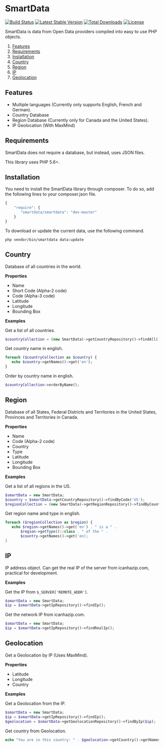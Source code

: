 # SmartData

[![Build Status](https://img.shields.io/travis/mysmartdata/php-smartdata/master.svg?style=flat)](https://travis-ci.org/mysmartdata/php-smartdata)
[![Latest Stable Version](http://img.shields.io/packagist/v/smartdata/smartdata.svg?style=flat)](https://packagist.org/packages/smartdata/smartdata)
[![Total Downloads](https://img.shields.io/packagist/dt/smartdata/smartdata.svg?style=flat)](https://packagist.org/packages/smartdata/smartdata)
[![License](https://img.shields.io/packagist/l/smartdata/smartdata.svg?style=flat)](https://packagist.org/packages/smartdata/smartdata)

SmartData is data from Open Data providers compiled into easy to use PHP objects.

1. [Features](#features)
2. [Requirements](#requirements)
3. [Installation](#installation)
4. [Country](#country)
5. [Region](#region)
6. [IP](#ip)
7. [Geolocation](#geolocation)

## Features

 * Multiple languages (Currently only supports English, French and German).
 * Country Database
 * Region Database (Currently only for Canada and the United States). 
 * IP Geolocation (With MaxMind)

## Requirements

SmartData does not require a database, but instead, uses JSON files.
 
This library uses PHP 5.6+.

## Installation

You need to install the SmartData library through composer. To do so, add the following lines to your 
composer.json file.

```javascript
{
    "require": {
       "smartdata/smartdata": "dev-master"
    }
}
```

To download or update the current data, use the following command.

```shell
php vendor/bin/smartdata data:update
```

## Country

Database of all countries in the world.

__Properties__

 * Name
 * Short Code (Alpha-2 code)
 * Code (Alpha-3 code)
 * Latitude
 * Longitude
 * Bounding Box

__Examples__

Get a list of all countries.

```php
$countryCollection = (new SmartData)->getCountryRepository()->findAll();
```

Get country name in english.

```php
foreach ($countryCollection as $country) {
   echo $country->getNames()->get('en');
}
```

Order by country name in english.

```php
$countryCollection->orderByName();
```

## Region

Database of all States, Federal Districts and Territories in the United States, Provinces and Territories in Canada.

__Properties__

 * Name
 * Code (Alpha-2 code)
 * Country
 * Type
 * Latitude
 * Longitude
 * Bounding Box

__Examples__

Get a list of all regions in the US.

```php
$smartData = new SmartData;
$country = $smartData->getCountryRepository()->findByCode('US');
$regionCollection = (new SmartData)->getRegionRepository()->findByCountry($country);
```

Get region name amd type in english.

```php
foreach ($regionCollection as $region) {
   echo $region->getNames()->get('en') . " is a " . 
       $region->getType()::class . " of the " . 
       $country->getNames()->get('en);
}
```
 
## IP

IP address object. Can get the real IP of the server from icanhazip.com, practical for development.
 
__Examples__

Get the IP from `$_SERVER['REMOTE_ADDR']`.

```php
$smartData = new SmartData;
$ip = $smartData->getIpRepository()->findIp();
```
 
Get the network IP from icanhazip.com.

```php
$smartData = new SmartData;
$ip = $smartData->getIpRepository()->findRealIp();
```

## Geolocation

Get a Geolocation by IP (Uses MaxMind).

__Properties__

 * Latitude
 * Longitude
 * Country

__Examples__

Get a Geolocation from the IP.

```php
$smartData = new SmartData;
$ip = $smartData->getIpRepository()->findIp();
$geolocation = $smartData->getGeolocationRepository()->findByIp($ip);
```

Get country from Geolocation.

```php
echo "You are in this country: " . $geolocation->getCountry()->getNames()->get('en');
```
